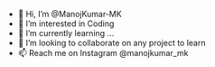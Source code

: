 - 👋 Hi, I’m @ManojKumar-MK
- 👀 I’m interested in Coding
- 🌱 I’m currently learning ...
- 💞️ I’m looking to collaborate on any project to learn
- 📫 Reach me on Instagram @manojkumar_mk

<!---
ManojKumar-MK/ManojKumar-MK is a ✨ special ✨ repository because its `README.md` (this file) appears on your GitHub profile.
You can click the Preview link to take a look at your changes.
--->
